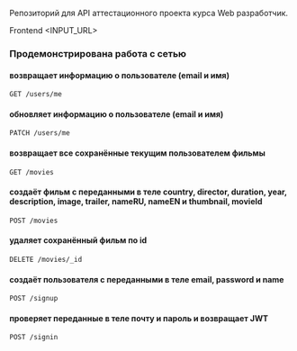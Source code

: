 
Репозиторий для API аттестационного проекта курса Web разработчик.

Frontend <INPUT_URL>

### Продемонстрирована работа с сетью

#### возвращает информацию о пользователе (email и имя)
```GET /users/me```

#### обновляет информацию о пользователе (email и имя)
```PATCH /users/me```

#### возвращает все сохранённые текущим  пользователем фильмы
```GET /movies```

#### создаёт фильм с переданными в теле country, director, duration, year, description, image, trailer, nameRU, nameEN и thumbnail, movieId
```POST /movies```

#### удаляет сохранённый фильм по id
```DELETE /movies/_id```

#### создаёт пользователя с переданными в теле email, password и name
```POST /signup```

#### проверяет переданные в теле почту и пароль и возвращает JWT
```POST /signin```
